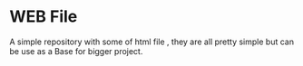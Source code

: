 # WEB File


A simple repository with some of html file , they are all pretty simple but can be use as a Base for bigger project.
